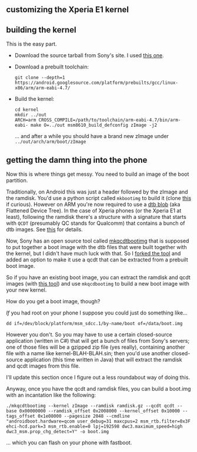 customizing the Xperia E1 kernel
--------------------------------

building the kernel
-------------------
This is the easy part.

*   Download the source tarball from Sony's site. I used [this one](http://developer.sonymobile.com/downloads/xperia-open-source-archives/open-source-archive-for-20-1-a-2-13-20-1-b-2-15-and-20-1-b-2-16/).

*   Download a prebuilt toolchain:

        git clone --depth=1 https://android.googlesource.com/platform/prebuilts/gcc/linux-x86/arm/arm-eabi-4.7/

*   Build the kernel:

        cd kernel
        mkdir ../out
        ARCH=arm CROSS_COMPILE=/path/to/toolchain/arm-eabi-4.7/bin/arm-eabi- make O=../out msm8610_build_defconfig zImage -j2

    ... and after a while you should have a brand new zImage under `../out/arch/arm/boot/zImage`

getting the damn thing into the phone
-------------------------------------
Now this is where things get messy. You need to build an image of the boot partition.

Traditionally, on Android this was just a header followed by the zImage and the ramdisk. You'd use a python script called `mkbootimg` to build it (clone [this](https://android.googlesource.com/platform/system/core) if curious). However on ARM you're now required to use a [dtb blob](http://elinux.org/Device_Tree) (aka Flattened Device Tree). In the case of Xperia phones (or the Xperia E1 at least), following the ramdisk there's a structure with a signature that starts with `QCDT` (presumably QC stands for Qualcomm) that contains a bunch of dtb images. See [this](https://raw.githubusercontent.com/sonyxperiadev/mkqcdtbootimg/master/dtbtool.txt) for details.

Now, Sony has an open source tool called [mkqcdtbootimg](https://github.com/sonyxperiadev/mkqcdtbootimg) that is supposed to put together a boot image with the dtb files that were built together with the kernel, but I didn't have much luck with that. So I [forked the tool](https://github.com/mpersano/mkqcdtbootimg) and added an option to make it use a qcdt that can be extracted from a prebuilt boot image.

So if you have an existing boot image, you can extract the ramdisk and qcdt images (with [this tool](https://github.com/mpersano/bootimg-tools/blob/master/split-bootimage.py)) and use `mkqcdbootimg` to build a new boot image with your new kernel.

How do you get a boot image, though?

*If* you had root on your phone I suppose you could just do something like...

    dd if=/dev/block/platform/msm_sdcc.1/by-name/boot of=/data/boot.img

However you don't. So you may have to use a certain closed-source application (written in C#) that will get a bunch of files from Sony's servers; one of those files will be a gzipped zip file (yes really), containing another file with a name like kernel-BLAH-BLAH.sin; then you'd use another closed-source application (this time written in Java) that will extract the ramdisk and qcdt images from this file.

I'll update this section once I figure out a less roundabout way of doing this.

Anyway, once you have the qcdt and ramdisk files, you can build a boot.img with an incantation like the following:

    ./mkqcdtbootimg --kernel zImage --ramdisk ramdisk.gz --qcdt qcdt --base 0x00000000 --ramdisk_offset 0x2008000 --kernel_offset 0x10000 --tags_offset 0x1e08000 --pagesize 2048 --cmdline "androidboot.hardware=qcom user_debug=31 maxcpus=2 msm_rtb.filter=0x3F ehci-hcd.park=3 msm_rtb.enable=0 lpj=192598 dwc3.maximum_speed=high dwc3_msm.prop_chg_detect=Y" -o boot.img

... which you can flash on your phone with fastboot.
